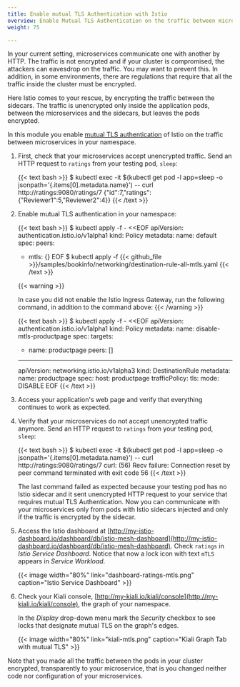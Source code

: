 ```yaml
---
title: Enable mutual TLS Authentication with Istio
overview: Enable Mutual TLS Authentication on the traffic between microservices
weight: 75

---
```


In your current setting, microservices communicate one with another by HTTP. The traffic is not encrypted and if your
cluster is compromised, the attackers can eavesdrop on the traffic. You may want to prevent this. In addition, in some
environments, there are regulations that require that all the traffic inside the cluster must be encrypted.

Here Istio comes to your rescue, by encrypting the traffic between the sidecars. The traffic is unencrypted only inside
the application pods, between the microservices and the sidecars, but leaves the pods encrypted.

In this module you enable [mutual TLS authentication](/docs/reference/glossary#mutual-tls-authentication) of Istio on the traffic between
microservices in your namespace.

1.  First, check that your microservices accept unencrypted traffic. Send an HTTP request to `ratings` from your testing
    pod, `sleep`:

    {{< text bash >}}
    $ kubectl exec -it $(kubectl get pod -l app=sleep -o jsonpath='{.items[0].metadata.name}') -- curl http://ratings:9080/ratings/7
    {"id":7,"ratings":{"Reviewer1":5,"Reviewer2":4}}
    {{< /text >}}

1.  Enable mutual TLS authentication in your namespace:

    {{< text bash >}}
    $ kubectl apply -f - <<EOF
    apiVersion: authentication.istio.io/v1alpha1
    kind: Policy
    metadata:
      name: default
    spec:
      peers:
      - mtls: {}
    EOF
    $ kubectl apply -f {{< github_file >}}/samples/bookinfo/networking/destination-rule-all-mtls.yaml
    {{< /text >}}

    {{< warning >}}

    In case you did not enable the Istio Ingress Gateway, run the following command, in addition to the command above:
    {{< /warning >}}

    {{< text bash >}}
    $ kubectl apply -f - <<EOF
    apiVersion: authentication.istio.io/v1alpha1
    kind: Policy
    metadata:
      name: disable-mtls-productpage
    spec:
      targets:
      - name: productpage
      peers: []
    ---
    apiVersion: networking.istio.io/v1alpha3
    kind: DestinationRule
    metadata:
      name: productpage
    spec:
      host: productpage
      trafficPolicy:
        tls:
          mode: DISABLE
    EOF
    {{< /text >}}

1.  Access your application's web page and verify that everything continues to work as expected.

1.  Verify that your microservices do not accept unencrypted traffic anymore. Send an HTTP request to `ratings` from
    your testing pod, `sleep`:

    {{< text bash >}}
    $ kubectl exec -it $(kubectl get pod -l app=sleep -o jsonpath='{.items[0].metadata.name}') -- curl http://ratings:9080/ratings/7
    curl: (56) Recv failure: Connection reset by peer
    command terminated with exit code 56
    {{< /text >}}

    The last command failed as expected because your testing pod has no Istio sidecar and it sent unencrypted HTTP
    request to your service that requires mutual TLS Authentication. Now you can communicate with
    your microservices only from pods with Istio sidecars injected and only if the traffic is encrypted by the sidecar.

1.  Access the Istio dashboard at
    [http://my-istio-dashboard.io/dashboard/db/istio-mesh-dashboard](http://my-istio-dashboard.io/dashboard/db/istio-mesh-dashboard). Check `ratings` in _Istio Service Dashboard_. Notice that now a lock icon with text `mTLS` appears in
    _Service Workload_.

    {{< image width="80%"
        link="dashboard-ratings-mtls.png"
        caption="Istio Service Dashboard"
        >}}

1.  Check your Kiali console,
    [http://my-kiali.io/kiali/console](http://my-kiali.io/kiali/console), the graph of your namespace.

    In the _Display_ drop-down menu mark the _Security_ checkbox to see locks that designate mutual TLS on the graph's
    edges.

    {{< image width="80%"
        link="kiali-mtls.png"
        caption="Kiali Graph Tab with mutual TLS"
        >}}

Note that you made all the traffic between the pods in your cluster encrypted, transparently to your microservice, that
is you changed neither code nor configuration of your microservices.

